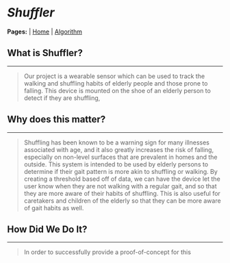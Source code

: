 # _Shuffler_
**Pages:** | [Home](https://rickyroze.github.io/QEA2_Project1/ "home") | [Algorithm](https://rickyroze.github.io/QEA2_Project1/Algorithm "algorithm")
 
## What is Shuffler?
---
> Our project is a wearable sensor which can be used to track the walking and shuffling habits of elderly people and those prone to falling. This device is mounted on the shoe of an elderly person to detect if they are shuffling, 

## Why does this matter?
---
> Shuffling has been known to be a warning sign for many illnesses associated with age, and it also greatly increases the risk of falling, especially on non-level surfaces that are prevalent in homes and the outside. This system is intended to be used by elderly persons to determine if their gait pattern is more akin to shuffling or walking. By creating a threshold based off of data, we can have the device let the user know when they are not walking with a regular gait, and so that they are more aware of their habits of shuffling. This is also useful for caretakers and children of the elderly so that they can be more aware of gait habits as well.

## How Did We Do It?
---
> In order to successfully provide a proof-of-concept for this